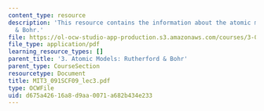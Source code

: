 ```yaml
---
content_type: resource
description: 'This resource contains the information about the atomic models: Rutherford
  & Bohr.'
file: https://ol-ocw-studio-app-production.s3.amazonaws.com/courses/3-091sc-introduction-to-solid-state-chemistry-fall-2010/d675a42616a8d9aa0071a682b434e233_MIT3_091SCF09_lec3.pdf
file_type: application/pdf
learning_resource_types: []
parent_title: '3. Atomic Models: Rutherford & Bohr'
parent_type: CourseSection
resourcetype: Document
title: MIT3_091SCF09_lec3.pdf
type: OCWFile
uid: d675a426-16a8-d9aa-0071-a682b434e233
---
```

